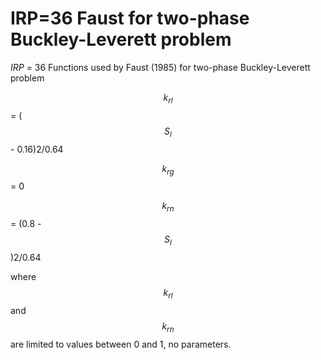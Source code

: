 # IRP=36  Faust for two-phase Buckley-Leverett problem

_IRP_ = 36         Functions used by Faust (1985) for two-phase Buckley-Leverett problem

&#x20;                        $$k_{rl}$$  = ( $$S_l$$ - 0.16)2/0.64

&#x20;                        $$k_{rg}$$  = 0

&#x20;                         $$k_{rn}$$  = (0.8 - $$S_l$$ )2/0.64

&#x20;                       where  $$k_{rl}$$  and  $$k_{rn}$$  are limited to values between 0 and 1, no parameters.

